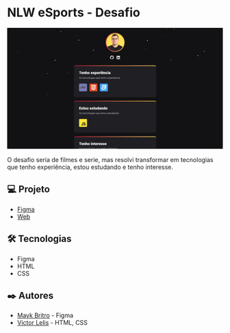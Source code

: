 # NLW eSports - Desafio

![preview](./.github/preview.jpg)

O desafio seria de filmes e serie, mas resolvi transformar em tecnologias que tenho experiência, estou estudando e tenho interesse.

## 💻 Projeto

- [Figma](https://www.figma.com/file/7m8EnJ23p7Nfwrlb3c4Ois/NLW-eSports---Desafio-Extra?node-id=6%3A23)
- [Web](https://ovictorlelis.dev/nlw-esports-desafio)

## 🛠️ Tecnologias

- Figma
- HTML
- CSS

## ✒️ Autores

- [Mayk Britro](https://github.com/maykbrito) - Figma
- [Victor Lelis](https://github.com/ovictorlelis) - HTML, CSS
